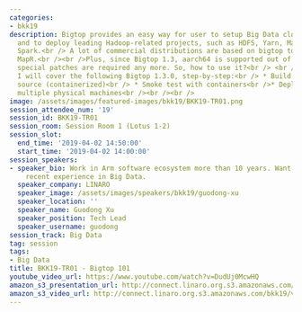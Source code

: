 ```yaml
---
categories:
- bkk19
description: Bigtop provides an easy way for user to setup Big Data cloud platform
  and to deploy leading Hadoop-related projects, such as HDFS, Yarn, Mapreduce, and
  Spark.<br /> A lot of commercial distributions are based on bigtop too, such as
  MapR.<br /><br />Plus, since Bigtop 1.3, aarch64 is supported out of the box. No
  special patches are required any more. So, how to use it?<br /> <br /> In this session,
  I will cover the following Bigtop 1.3.0, step-by-step:<br /> * Build Bigtop from
  source (containerized)<br /> * Smoke test with containers<br />* Deploy Bigtop on
  multiple physical machines<br /><br /><br />
image: /assets/images/featured-images/bkk19/BKK19-TR01.png
session_attendee_num: '19'
session_id: BKK19-TR01
session_room: Session Room 1 (Lotus 1-2)
session_slot:
  end_time: '2019-04-02 14:50:00'
  start_time: '2019-04-02 14:00:00'
session_speakers:
- speaker_bio: Work in Arm software ecosystem more than 10 years. Want to share my
    recent experience in Big Data.
  speaker_company: LINARO
  speaker_image: /assets/images/speakers/bkk19/guodong-xu
  speaker_location: ''
  speaker_name: Guodong Xu
  speaker_position: Tech Lead
  speaker_username: guodong
session_track: Big Data
tag: session
tags:
- Big Data
title: BKK19-TR01 - Bigtop 101
youtube_video_url: https://www.youtube.com/watch?v=DudUj0McwHQ
amazon_s3_presentation_url: http://connect.linaro.org.s3.amazonaws.com/bkk19/presentations/bkk19-tr01.pdf
amazon_s3_video_url: http://connect.linaro.org.s3.amazonaws.com/bkk19/videos/bkk19-tr01.mp4
---
```

